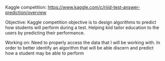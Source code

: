 Kaggle competition: https://www.kaggle.com/c/riiid-test-answer-prediction/overview

Objective:
	Kaggle competition objective is to design algorithms to predict how students will perform during a test. Helping kiid tailor education to the users by predicting their performance. 


Working on: 
	Need to properly access the data that I will be working with. In order to better identify an algorithm that will be able discern and predict how a student may be able to perform